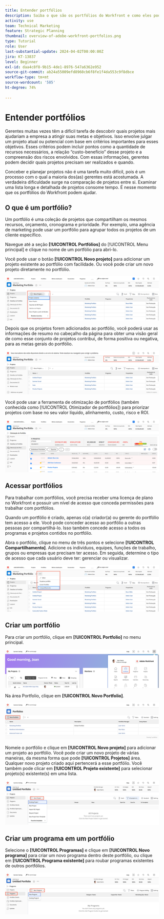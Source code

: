 ```yaml
---
title: Entender portfólios
description: Saiba o que são os portfólios do Workfront e como eles podem ajudar a priorizar projetos e compará-los entre si.
activity: use
team: Technical Marketing
feature: Strategic Planning
thumbnail: overview-of-adobe-workfront-portfolios.png
type: Tutorial
role: User
last-substantial-update: 2024-04-02T00:00:00Z
jira: KT-13837
level: Beginner
exl-id: daa4c8f8-9b15-4de1-8976-547a6362e952
source-git-commit: ab24a55009efd8960cb6f8fe1f4da553c9f8dbce
workflow-type: tm+mt
source-wordcount: '585'
ht-degree: 74%

---
```


# Entender portfólios

Gerentes muitas vezes têm a difícil tarefa de descobrir quais projetos mais ajudariam a empresa a atingir suas metas e objetivos. Isso envolve julgar um projeto atual ou potencial com base em critérios importantes para esses objetivos. Esses critérios podem incluir pontos como a quantidade de recursos necessários, a relação “custo-benefício” desse projeto e a compreensão dos riscos envolvidos. Com essas informações, gerentes podem decidir quais projetos precisam ser realizados e quando.

Conceber e planejar projetos não é uma tarefa muito difícil, pois é um processo com o qual a maioria dos(as) gerentes está acostumada. A verdadeira dificuldade surge na comparação de projetos entre si. Examinar uma lista longa e detalhada de projetos consome tempo. É nesse momento que os portfólios do Workfront podem ajudar.

## O que é um portfólio?

Um portfólio é uma coleção de projetos que compartilham os mesmos recursos, orçamento, cronograma e prioridade. Por exemplo, uma agência de marketing pode usar um portfólio para agrupar todos os projetos de um cliente específico.

Navegue até a seção **[!UICONTROL Portfólios]** do [!UICONTROL Menu principal] e clique no nome de um portfólio para abri-lo.

Você pode usar o botão **[!UICONTROL Novo projeto]** para adicionar um projeto existente ao portfólio com facilidade. Ou você pode criar um novo projeto diretamente no portfólio.

![Uma imagem do menu suspenso do botão [!UICONTROL Novo projeto]](assets/01-portfolio-management3.png)

Depois que os projetos forem adicionados ao portfólio, você poderá usar as informações de resumo no cabeçalho da página para obter uma visão geral de como esse conjunto de projetos contribui, de forma positiva ou negativa, para as metas gerais do portfólio.

![Uma imagem das informações de resumo do portfólio no cabeçalho da página](assets/02-portfolio-management1.png)

Você pode usar a ferramenta de otimização de portfólios (também conhecida como [!UICONTROL Otimizador de portfólios]) para priorizar projetos com base no seu valor líquido, alinhamento, custo, risco e ROI.

![Uma imagem mostrando a priorização de projetos em um portfólio](assets/03-portfolio-management2.png)

## Acessar portfólios

Para trabalhar com portfólios, você precisa receber uma licença de plano no Workfront e possuir um nível de acesso que conceda permissões para trabalhar com portfólios.

Quando um portfólio é criado, apenas o(a) criador(a) ou gerente do portfólio tem acesso a ele. Você pode conceder acesso ao portfólio a outras pessoas por compartilhá-lo. Isso também concede acesso a todos os programas e projetos contidos no portfólio.

Abra o portfólio, clique no menu de três pontos e selecione **[!UICONTROL Compartilhamento]**. Adicione os indivíduos, equipes, funções de trabalho, grupos ou empresas que precisam ter acesso. Em seguida, determine o tipo de acesso que cada usuário deve ter: gerenciar ou visualizar.

![Uma imagem da opção [!UICONTROL Compartilhamento] em um [!DNL Workfront]portfólio](assets/04-portfolio-management11.png)

## Criar um portfólio

Para criar um portfólio, clique em **[!UICONTROL Portfolio]** no menu principal.

![Uma imagem do menu principal ](assets/create-portfolio-1.png)

Na área Portfolio, clique em **[!UICONTROL Novo Portfolio]**.

![Uma imagem da área dos Portfolio ](assets/create-portfolio-2.png)

Nomeie o portfólio e clique em **[!UICONTROL Novo projeto]** para adicionar um projeto ao portfólio. Você pode criar um novo projeto de várias maneiras, da mesma forma que pode **[!UICONTROL Projetos]** área. Qualquer novo projeto criado aqui pertencerá a esse portfólio. Você também pode clicar em **[!UICONTROL Projeto existente]** para selecionar projeto(s) existente(s) em uma lista.

![Uma imagem do menu de novo projeto ](assets/create-portfolio-3.png)

## Criar um programa em um portfólio

Selecione o **[!UICONTROL Programas]** e clique em **[!UICONTROL Novo programa]** para criar um novo programa dentro deste portfólio, ou clique em **[!UICONTROL Programa existente]** para roubar programas existentes de outros portfólios.

![Uma imagem do menu do novo programa ](assets/create-portfolio-4.png)

<!--
Pro-tips graphic
If a user can't access a specific portfolio, make sure it's shared with them. The Workfront access level determines that a user can access portfolios in general, but sharing makes sure they can see specific portfolios. 
-->

<!--
Learn more graphic and links to documentation articles
* Portfolio overview   
* Create a portfolio 
* Create and manage portfolios 
* Navigate within a portfolio 
* Share a portfolio   
-->
